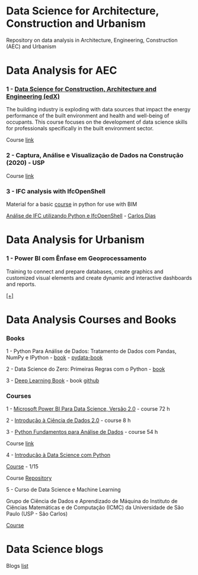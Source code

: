 # Data Science for Architecture, Construction and Urbanism

Repository on data analysis in Architecture, Engineering, Construction (AEC) and Urbanism

# Data Analysis for AEC

### 1 - [Data Science for Construction, Architecture and Engineering (edX)](https://github.com/renatogcruz/Data-science-for-architecture/tree/main/Data_science_for_AEC)

The building industry is exploding with data sources that impact the energy performance of the built environment and health and well-being of occupants. This course focuses on the development of data science skills for professionals specifically in the built environment sector.

Course [link](https://www.edx.org/course/Data-Science-for-Construction-Architecture-and-Engineering) 

### 2 - Captura, Análise e Visualização de Dados na Construção (2020) - USP

Course [link](https://edisciplinas.usp.br/course/view.php?id=73896)

### 3 - IFC analysis with IfcOpenShell

Material for a basic [course](https://github.com/bimfag/intro-python-bim) in python for use with BIM

[Análise de IFC utilizando Python e IfcOpenShell](https://www.youtube.com/watch?v=N4foqAV7A9c) - [Carlos Dias](https://github.com/c4rlosdias)

# Data Analysis for Urbanism

### 1 -  Power BI com Ênfase em Geoprocessamento

Training to connect and prepare databases, create graphics and customized visual elements and create dynamic and interactive dashboards and reports.

[[+]](https://github.com/renatogcruz/data_science_in_arch/tree/main/Power_bi_com_enfase_em_geoprocessamento)


# Data Analysis Courses and Books

### Books

1 - Python Para Análise de Dados: Tratamento de Dados com Pandas, NumPy e IPython - [book](https://www.amazon.com.br/Python-Para-An%C3%A1lise-Dados-Tratamento/dp/8575226479/ref=asc_df_8575226479/?tag=googleshopp00-20&linkCode=df0&hvadid=379739109739&hvpos=&hvnetw=g&hvrand=16442588214836239770&hvpone=&hvptwo=&hvqmt=&hvdev=c&hvdvcmdl=&hvlocint=&hvlocphy=1001590&hvtargid=pla-812784633558&psc=1) - [pydata-book](https://github.com/TheAlgorithms/Python/tree/master/searches)

2 - Data Science do Zero: Primeiras Regras com o Python - [book](https://www.amazon.com.br/Data-Science-zero-Joel-Grus/dp/857608998X/ref=pd_bxgy_img_2/147-0972364-7540546?_encoding=UTF8&pd_rd_i=857608998X&pd_rd_r=d348e95d-eb30-4689-a8be-db2ae13093a6&pd_rd_w=BAnHB&pd_rd_wg=Ul7ei&pf_rd_p=400138fd-99e3-44de-aed2-5a7aff7ca010&pf_rd_r=E8H1W6BXPD3WQYFHYM8Z&psc=1&refRID=E8H1W6BXPD3WQYFHYM8Z)

3 - [Deep Learning Book](http://www.deeplearningbook.com.br/) - book [github](https://github.com/dsacademybr/DeepLearningBook)

### Courses

1 - [Microsoft Power BI Para Data Science, Versão 2.0](https://www.datascienceacademy.com.br/course?courseid=microsoft-power-bi-para-data-science) - course 72 h

2 - [Introdução à Ciência de Dados 2.0](https://www.datascienceacademy.com.br/course?courseid=introduo--cincia-de-dados) - course 8 h

3 - [Python Fundamentos para Análise de Dados](https://github.com/renatogcruz/data_science_in_arch/tree/main/python_fundamentos_para_analise_de_dados) - course 54 h

Course [link](https://www.datascienceacademy.com.br/course?courseid=python-fundamentos)

4 - [Introdução à Data Science com Python](https://github.com/renatogcruz/Data-science-for-architecture/tree/main/Introducao_ds_python)

[Course](https://www.youtube.com/playlist?list=PLFE-LjWAAP9SfEuLXf3qrpw4szKWjlYq9) - 1/15

Course [Repository](https://github.com/icmc-data/Intro-Data-Science-Youtube)

5 - Curso de Data Science e Machine Learning 

 Grupo de Ciência de Dados e Aprendizado de Máquina do Instituto de Ciências Matemáticas e de Computação (ICMC) da Universidade de São Paulo (USP - São Carlos)

[Course](https://www.youtube.com/playlist?list=PLFE-LjWAAP9R4G0WOXWuha4P5cCvw7hGB)

# Data Science blogs

Blogs [list](https://github.com/dsacademybr/data-science-blogs)
